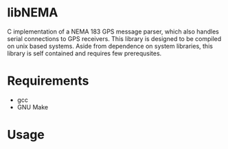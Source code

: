 libNEMA
=======

C implementation of a NEMA 183 GPS message parser, which also handles serial connections to GPS receivers.
This library is designed to be compiled on unix based systems. Aside from dependence on system libraries, this
library is self contained and requires few prerequsites.

Requirements
============

* gcc
* GNU Make

Usage
============
